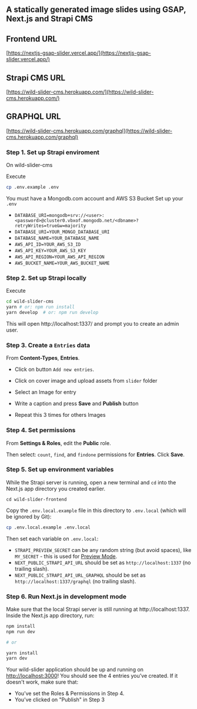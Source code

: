 ## A statically generated image slides using GSAP, Next.js and Strapi CMS

## Frontend URL
[https://nextjs-gsap-slider.vercel.app/](https://nextjs-gsap-slider.vercel.app/)

## Strapi CMS URL
[https://wild-slider-cms.herokuapp.com/](https://wild-slider-cms.herokuapp.com/)

## GRAPHQL URL
[https://wild-slider-cms.herokuapp.com/graphql](https://wild-slider-cms.herokuapp.com/graphql)


### Step 1.  Set up Strapi enviroment

On wild-slider-cms 

Execute 

```bash
cp .env.example .env
```

You must have a Mongodb.com account and AWS S3 Bucket
Set up your  `.env`

 - `DATABASE_URI=mongodb+srv://<user>:<password>@cluster0.vbxof.mongodb.net/<dbname>?retryWrites=true&w=majority`
 - `DATABASE_URI=YOUR_MONGO_DATABASE_URI`
 - `DATABASE_NAME=YOUR_DATABASE_NAME`
 - `AWS_API_ID=YOUR_AWS_S3_ID`
 - `AWS_API_KEY=YOUR_AWS_S3_KEY`
 - `AWS_API_REGION=YOUR_AWS_API_REGION`
 - `AWS_BUCKET_NAME=YOUR_AWS_BUCKET_NAME`


### Step 2. Set up Strapi locally

Execute

```bash
cd wild-slider-cms
yarn # or: npm run install
yarn develop  # or: npm run develop
```

This will open http://localhost:1337/ and prompt you to create an admin user.


### Step 3. Create a `Entries` data

From **Content-Types**, **Entries**.

- Click on button `Add new entries`.

- Click on cover image and upload assets from `slider` folder 

- Select an Image for entry

- Write a caption and press **Save** and **Publish** button

- Repeat this 3 times for others Images

### Step 4. Set permissions

From **Settings & Roles**, edit the **Public** role.

Then select: `count`, `find`, and `findone` permissions for **Entries**. Click **Save**.


### Step 5. Set up environment variables

While the Strapi server is running, open a new terminal and `cd` into the Next.js app directory you created earlier.

```
cd wild-slider-frontend
```

Copy the `.env.local.example` file in this directory to `.env.local` (which will be ignored by Git):

```bash
cp .env.local.example .env.local
```

Then set each variable on `.env.local`:

- `STRAPI_PREVIEW_SECRET` can be any random string (but avoid spaces), like `MY_SECRET` - this is used for [Preview Mode](https://nextjs.org/docs/advanced-features/preview-mode).
- `NEXT_PUBLIC_STRAPI_API_URL` should be set as `http://localhost:1337` (no trailing slash).
- `NEXT_PUBLIC_STRAPI_API_URL_GRAPHQL` should be set as `http://localhost:1337/graphql` (no trailing slash).


### Step 6. Run Next.js in development mode

Make sure that the local Strapi server is still running at http://localhost:1337. Inside the Next.js app directory, run:

```bash
npm install
npm run dev

# or

yarn install
yarn dev
```

Your wild-slider application should be up and running on [http://localhost:3000](http://localhost:3000)! You should see the 4 entries you’ve created. If it doesn't work, make sure that:

- You’ve set the Roles & Permissions in Step 4.
- You’ve clicked on "Publish" in Step 3
